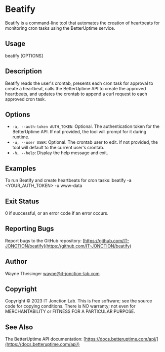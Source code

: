 # Beatify

Beatify is a command-line tool that automates the creation of heartbeats for monitoring cron tasks using the BetterUptime service.

## Usage
beatify [OPTIONS]

## Description

Beatify reads the user's crontab, presents each cron task for approval to create a heartbeat, calls the BetterUptime API to create the approved heartbeats, and updates the crontab to append a curl request to each approved cron task.

## Options

- `-a, --auth-token AUTH_TOKEN`: Optional. The authentication token for the BetterUptime API. If not provided, the tool will prompt for it during runtime.
- `-u, --user USER`: Optional. The crontab user to edit. If not provided, the tool will default to the current user's crontab.
- `-h, --help`: Display the help message and exit.

## Examples

To run Beatify and create heartbeats for cron tasks:
beatify -a <YOUR_AUTH_TOKEN> -u www-data


## Exit Status

0 if successful, or an error code if an error occurs.

## Reporting Bugs

Report bugs to the GitHub repository: [https://github.com/IT-JONCTION/beatify](https://github.com/IT-JONCTION/beatify)

## Author

Wayne Theisinger <wayne@it-jonction-lab.com>

## Copyright

Copyright © 2023 IT Jonction Lab. This is free software; see the source code for copying conditions. There is NO warranty; not even for MERCHANTABILITY or FITNESS FOR A PARTICULAR PURPOSE.

## See Also

The BetterUptime API documentation: [https://docs.betteruptime.com/api/](https://docs.betteruptime.com/api/)




